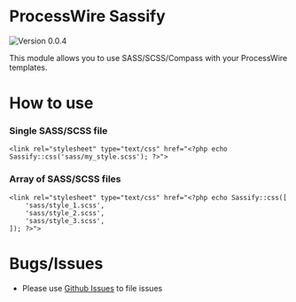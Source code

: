 # ProcessWire Sassify #
![Version 0.0.4](https://img.shields.io/badge/Version-0.0.4-green.svg)

This module allows you to use SASS/SCSS/Compass with your ProcessWire templates.

# How to use #


### Single SASS/SCSS file ###

```
<link rel="stylesheet" type="text/css" href="<?php echo Sassify::css('sass/my_style.scss'); ?>">
```

### Array of SASS/SCSS files ###

```
<link rel="stylesheet" type="text/css" href="<?php echo Sassify::css([
	'sass/style_1.scss',
	'sass/style_2.scss',
	'sass/style_3.scss',
]); ?>">
```

# Bugs/Issues #
- Please use [Github Issues](https://github.com/lesaff/ProcessWire-Sassify/issues) to file issues